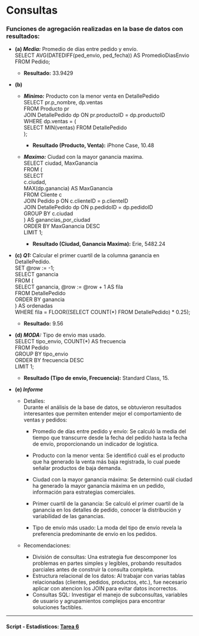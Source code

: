 # Consultas

### Funciones de agregación realizadas en la base de datos con resultados: 

- **(a) _Media:_** Promedio de días entre pedido y envío.  
SELECT AVG(DATEDIFF(ped_envio, ped_fecha)) AS PromedioDiasEnvio
FROM Pedido;

    - **Resultado:** 33.9429

- **(b)**  
    - **_Minimo:_** Producto con la menor venta en DetallePedido  
SELECT pr.p_nombre, dp.ventas  
FROM Producto pr  
JOIN DetallePedido dp ON pr.productoID = dp.productoID  
WHERE dp.ventas = (  
    SELECT MIN(ventas) FROM DetallePedido  
);

        - **Resultado (Producto, Venta):** iPhone Case, 10.48

    - **_Maximo:_** Ciudad con la mayor ganancia maxima.  
SELECT ciudad, MaxGanancia  
FROM (  
    SELECT   
        c.ciudad,  
        MAX(dp.ganancia) AS MaxGanancia  
    FROM Cliente c  
    JOIN Pedido p ON c.clienteID = p.clienteID  
    JOIN DetallePedido dp ON p.pedidoID = dp.pedidoID  
    GROUP BY c.ciudad  
) AS ganancias_por_ciudad  
ORDER BY MaxGanancia DESC  
LIMIT 1;

        - **Resultado (Ciudad, Ganancia Maxima):** Erie, 5482.24

- **(c) _Q1:_** Calcular el primer cuartil de la columna ganancia en DetallePedido.  
SET @row := -1;  
SELECT ganancia  
FROM (  
  SELECT ganancia, @row := @row + 1 AS fila  
  FROM DetallePedido  
  ORDER BY ganancia  
) AS ordenadas  
WHERE fila = FLOOR((SELECT COUNT(*) FROM DetallePedido) * 0.25);

    - **Resultado:** 9.56

- **(d) _MODA:_** Tipo de envio mas usado.  
SELECT tipo_envio, COUNT(*) AS frecuencia  
FROM Pedido  
GROUP BY tipo_envio  
ORDER BY frecuencia DESC  
LIMIT 1;

    - **Resultado (Tipo de envio, Frecuencia):** Standard Class, 15.

- **(e) _Informe_**  
    - Detalles:  
    Durante el análisis de la base de datos, se obtuvieron resultados interesantes que permiten entender mejor el comportamiento de ventas y pedidos:  
        - Promedio de días entre pedido y envío:
        Se calculó la media del tiempo que transcurre desde la fecha del pedido hasta la fecha de envío, proporcionando un indicador de logística.

        - Producto con la menor venta:
        Se identificó cuál es el producto que ha generado la venta más baja registrada, lo cual puede señalar productos de baja demanda.
        - Ciudad con la mayor ganancia máxima:
        Se determinó cuál ciudad ha generado la mayor ganancia máxima en un pedido, información para estrategias comerciales.
        - Primer cuartil de la ganancia:
        Se calculó el primer cuartil de la ganancia en los detalles de pedido, conocer la distribución y variabilidad de las ganancias.
        - Tipo de envío más usado:
        La moda del tipo de envío revela la preferencia predominante de envío en los pedidos.  

    - Recomendaciones:
        - División de consultas:
        Una estrategia fue descomponer los problemas en partes simples y legibles, probando resultados parciales antes de construir la consulta completa. 
        - Estructura relacional de los datos:
        Al trabajar con varias tablas relacionadas (clientes, pedidos, productos, etc.), fue necesario aplicar con atencion los JOIN para evitar datos incorrectos.
        - Consultas SQL:
        Investigar el manejo de subconsultas, variables de usuario y agrupamientos complejos para encontrar soluciones factibles.

---
#### Script - Estadísticos: [Tarea 6](t6_fagreg.sql)